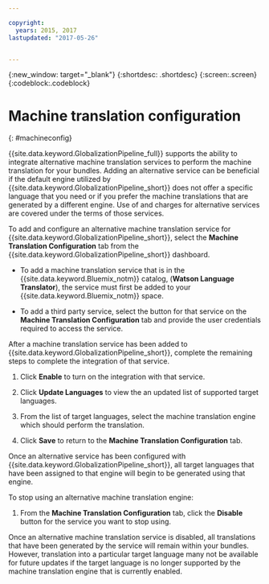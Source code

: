 ```yaml
---

copyright:
  years: 2015, 2017
lastupdated: "2017-05-26"


---
```


{:new_window: target="_blank"}
{:shortdesc: .shortdesc}
{:screen:.screen}
{:codeblock:.codeblock}

# Machine translation configuration
{: #machineconfig}

{{site.data.keyword.GlobalizationPipeline_full}} supports the ability to integrate alternative machine translation services to perform the machine translation for your bundles. Adding an alternative service can be beneficial if the default engine utilized by {{site.data.keyword.GlobalizationPipeline_short}} does not offer a specific language that you need or if you prefer the machine translations that are generated by a different engine. Use of and charges for alternative services are covered under the terms of those services.

To add and configure an alternative machine translation service for {{site.data.keyword.GlobalizationPipeline_short}}, select the **Machine Translation Configuration** tab from the {{site.data.keyword.GlobalizationPipeline_short}} dashboard.

* To add a machine translation service that is in the {{site.data.keyword.Bluemix_notm}} catalog, (**Watson Language Translator**), the service must first be added to your {{site.data.keyword.Bluemix_notm}} space.

* To add a third party service, select the button for that service on the **Machine Translation Configuration** tab and provide the user credentials required to access the service.

After a machine translation service has been added to {{site.data.keyword.GlobalizationPipeline_short}}, complete the remaining steps to complete the integration of that service.

1. Click **Enable** to turn on the integration with that service.

2. Click **Update Languages** to view the an updated list of supported target languages.

3. From the list of target languages, select the machine translation engine which should perform the translation.

4. Click **Save** to return to the **Machine Translation Configuration** tab.

Once an alternative service has been configured with {{site.data.keyword.GlobalizationPipeline_short}}, all target languages that have been assigned to that engine will begin to be generated using that engine. 

To stop using an alternative machine translation engine:

1. From the **Machine Translation Configuration** tab, click the **Disable** button for the service you want to stop using.

Once an alternative machine translation service is disabled, all translations that have been generated by the service will remain within your bundles. However, translation into a particular target language many not be available for future updates if the target language is no longer supported by the machine translation engine that is currently enabled.

<!-- Review comment: When you disable an engine, do you need to go back and reconfigure the languages?? Does it go back to the default engine? What happens? -->
